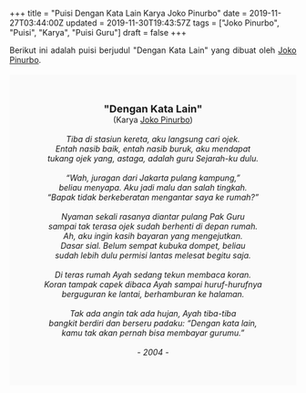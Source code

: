 +++
title = "Puisi Dengan Kata Lain Karya Joko Pinurbo"
date = 2019-11-27T03:44:00Z
updated = 2019-11-30T19:43:57Z
tags = ["Joko Pinurbo", "Puisi", "Karya", "Puisi Guru"]
draft = false
+++

<div dir="ltr" style="text-align: left;" trbidi="on"><div style="text-align: justify;">Berikut ini adalah puisi berjudul "Dengan Kata Lain" yang dibuat oleh <a href="https://id.wikipedia.org/wiki/Joko_Pinurbo" target="_blank">Joko Pinurbo</a>.</div><br /><div style="background: #FAFAFA; font-size: 14px; height: auto; margin: 0 auto; padding: 50px; text-align: center; width: auto;"><span style="font-size: 18px;"><b>"Dengan Kata Lain"</b></span><br />(Karya <a href="https://www.sekata.web.id/tags/joko-pinurbo" target="_blank">Joko Pinurbo</a>)<br /><br /><i>Tiba di stasiun kereta, aku langsung cari ojek.<br />Entah nasib baik, entah nasib buruk, aku mendapat<br />tukang ojek yang, astaga, adalah guru Sejarah-ku dulu.<br /><br />“Wah, juragan dari Jakarta pulang kampung,”<br />beliau menyapa. Aku jadi malu dan salah tingkah.<br />“Bapak tidak berkeberatan mengantar saya ke rumah?”<br /><br />Nyaman sekali rasanya diantar pulang Pak Guru<br />sampai tak terasa ojek sudah berhenti di depan rumah.<br />Ah, aku ingin kasih bayaran yang mengejutkan.<br />Dasar sial. Belum sempat kubuka dompet, beliau<br />sudah lebih dulu permisi lantas melesat begitu saja.<br /><br />Di teras rumah Ayah sedang tekun membaca koran.<br />Koran tampak capek dibaca Ayah sampai huruf-hurufnya<br />berguguran ke lantai, berhamburan ke halaman.<br /><br />Tak ada angin tak ada hujan, Ayah tiba-tiba<br />bangkit berdiri dan berseru padaku: “Dengan kata lain,<br />kamu tak akan pernah bisa membayar gurumu.”<br /><br />- 2004 -</i> </div></div>
